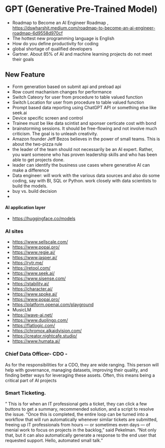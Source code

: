 # GPT (Generative Pre-Trained Model) 
  - Roadmap to Become an AI Engineer Roadmap , https://dswharshit.medium.com/roadmap-to-become-an-ai-engineer-roadmap-6d9558d970cf
  - The hottest new programming language is English
  - How do you define productivity for coding
  - global shortage of qualified developers
  - Gartner. About 85% of AI and machine learning projects do not meet their goals
## New Feature
  - Form generation based on submit api and preload api
  - Row count machanism changes for performance
  - Switch Cateory for user from procedure to table valued function
  - Switch Location for user from procedure to table valued function
  - Prompt based data reporting using ChatGPT API or something else like seek.ai
  - Device specific screen and control
  - Trainee must be like data scintist and sponser certicate cost with bond
  - brainstorming sessions. It should be free-flowing and not involve much criticism. The goal is to unleash creativity.
  - Amazon founder Jeff Bezos believes in the power of small teams. This is about the two-pizza rule
  - the leader of the team should not necessarily be an AI expert. Rather, you want someone who has proven leadership skills and who has been able to get projects done.
  - leader can identify the business use cases where generative AI can make a difference
  - Data engineer: will work with the various data sources and also do some coding, say with BI, SQL or Python. work closely with data scientists to build the models.
  - buy vs. build decision
  - 
#### AI application layer
  - https://huggingface.co/models
### AI sites
  - https://www.sellscale.com/
  - https://www.popai.pro/
  - https://www.regie.ai/
  - https://www.jasper.ai/
  - https://rytr.me/
  - https://retool.com/
  - https://www.seek.ai/
  - https://www.sisense.com/
  - https://stability.ai/
  - https://character.ai/
  - https://www.spoke.ai/
  - https://www.popai.pro/
  - https://platform.openai.com/playground
  - MusicLM
  - https://wave-ai.net/
  - https://www.duolingo.com/
  - https://flatlogic.com/
  - https://chromox.alkaidvision.com/
  - https://creator.nightcafe.studio/
  - https://www.humata.ai/
    
### Chief Data Officer- CDO - 
As for the responsibilities for a CDO, they are wide ranging. This person will help with governance, managing datasets, improving their quality, and finding better ways for leveraging these assets. 
Often, this means being a critical part of AI projects

### Smart Ticketing.
” This is for when an IT professional gets a ticket, they can click a few buttons to get a summary, recommended solution, and a script to resolve the issue. “Once this is completed, the entire loop can be turned into a workflow that will run automatically whenever similar tickets are submitted, freeing up IT professionals from hours — or sometimes even days — of menial work to focus on projects in the backlog,” said Pekelman. 
“Not only that, but it can also automatically generate a response to the end user that requested support. Hello, automated small talk.”
